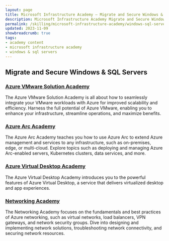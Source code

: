 ```yaml
---
layout: page
title: Microsoft Infrastructure Academy — Migrate and Secure Windows & SQL Servers
description: Microsoft Infrastructure Academy Migrate and Secure Windows & SQL Servers.
permalink: /skilling/microsoft-infrastructure-academy/windows-sql-servers
updated: 2023-11-09
showbreadcrumb: true
tags: 
- academy content
- microsoft infrastructure academy
- windows & sql servers
---
```


## Migrate and Secure Windows & SQL Servers

### [Azure VMware Solution Academy](/PartnerResources/skilling/microsoft-infrastructure-academy/avs)
The Azure VMware Solution Academy is all about how to seamlessly integrate your VMware workloads with Azure for improved scalability and efficiency. Harness the full potential of Azure VMware, enabling you to enhance your infrastructure, streamline operations, and maximize benefits.

### [Azure Arc Academy](/PartnerResources/skilling/microsoft-infrastructure-academy/azure-arc)
The Azure Arc Academy teaches you how to use Azure Arc to extend Azure management and services to any infrastructure, such as on-premises, edge, or multi-cloud. Explore topics such as deploying and managing Azure Arc-enabled servers, Kubernetes clusters, data services, and more.

### [Azure Virtual Desktop Academy](/PartnerResources/skilling/microsoft-infrastructure-academy/avd)
The Azure Virtual Desktop Academy introduces you to the powerful features of Azure Virtual Desktop, a service that delivers virtualized desktop and app experiences. 

### [Networking Academy](/PartnerResources/skilling/microsoft-infrastructure-academy/networking)
The Networking Academy focuses on the fundamentals and best practices of Azure networking, such as virtual networks, load balancers, VPN gateways, and network security groups. Dive into designing and implementing network solutions, troubleshooting network connectivity, and securing network resources.